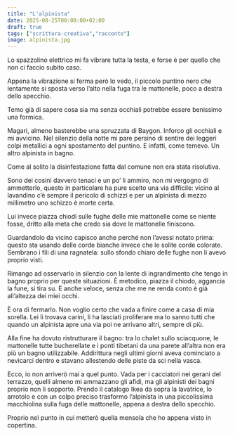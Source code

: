 ```yaml
---
title: "L'alpinista"
date: 2025-08-25T00:00:00+02:00
draft: true
tags: ["scrittura-creativa","racconto"]
image: alpinista.jpg
---
```



Lo spazzolino elettrico mi fa vibrare tutta la testa, e forse è per quello che non ci faccio subito caso. 

Appena la vibrazione si ferma però lo vedo, il piccolo puntino nero che lentamente si sposta verso l’alto nella fuga tra le mattonelle, poco a destra dello specchio. 

Temo già di sapere cosa sia ma senza occhiali potrebbe essere benissimo una formica. 

Magari, almeno basterebbe una spruzzata di Baygon. Inforco gli occhiali e mi avvicino. Nel silenzio della notte mi pare persino di sentire dei leggeri colpi metallici a ogni spostamento del puntino. E infatti, come temevo. Un altro alpinista in bagno. 

Come al solito la disinfestazione fatta dal comune non era stata risolutiva. 

Sono dei cosini davvero tenaci e un po’ li ammiro, non mi vergogno di ammetterlo, questo in particolare ha pure scelto una via difficile: vicino al lavandino c’è sempre il pericolo di schizzi e per un alpinista di mezzo millimetro uno schizzo è morte certa. 

Lui invece piazza chiodi sulle fughe delle mie mattonelle come se niente fosse, dritto alla meta che credo sia dove le mattonelle finiscono. 

Guardandolo da vicino capisco anche perché non l’avessi notato prima: questo sta usando delle corde bianche invece che le solite corde colorate. Sembrano i fili di una ragnatela: sullo sfondo chiaro delle fughe non li avevo proprio visti. 

Rimango ad osservarlo in silenzio con la lente di ingrandimento che tengo in bagno proprio per queste situazioni. È metodico, piazza il chiodo, aggancia la fune, si tira su. E anche veloce, senza che me ne renda conto è già all’altezza dei miei occhi. 

È ora di fermarlo. Non voglio certo che vada a finire come a casa di mia sorella. Lei li trovava carini, li ha lasciati proliferare ma lo sanno tutti che quando un alpinista apre una via poi ne arrivano altri, sempre di più. 

Alla fine ha dovuto ristrutturare il bagno: tra lo chalet sullo sciacquone, le mattonelle tutte bucherellate e i ponti tibetani da una parete all’altra non era più un bagno utilizzabile. Addirittura negli ultimi giorni aveva cominciato a nevicarci dentro e stavano allestendo delle piste da sci nella vasca.

Ecco, io non arriverò mai a quel punto. Vada per i cacciatori nei gerani del terrazzo, quelli almeno mi ammazzano gli afidi, ma gli alpinisti dei bagni proprio non li sopporto. Prendo il catalogo Ikea da sopra la lavatrice, lo arrotolo e con un colpo preciso trasformo l’alpinista in una piccolissima macchiolina sulla fuga delle mattonelle, appena a destra dello specchio.

Proprio nel punto in cui metterò quella mensola che ho appena visto in copertina.
